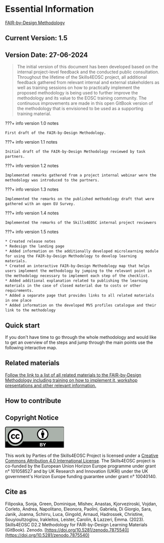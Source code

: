 # Essential Information

[FAIR-by-Design Methodology](./attachments/methodology.png)

## Current Version: 1.5

## Version Date: 27-06-2024

> The initial version of this document has been developed based on the internal project-level feedback and the conducted public consultation.  Throughout the lifetime of the Skills4EOSC project, all additional feedback gathered from relevant internal and external stakeholders as well as training sessions on how to practically implement the proposed methodology is being used to further improve the methodology and its value to the EOSC training community. The continuous improvements are made in this open GitBook version of the methodology that is envisioned to be used as a supporting training material.

???+ info version 1.0 notes

    First draft of the FAIR-by-Design Methodology.

???+ info version 1.1 notes

    Initial draft of the FAIR-by-Design Methodology reviewed by task partners.

???+ info version 1.2 notes

    Implemented remarks gathered from a project internal webinar were the methodology was introduced to the partners.

???+ info version 1.3 notes

    Implemented the remarks on the published methodology draft that were gathered with an open EU Survey. 

???+ info version 1.4 notes

    Implemented the remarks of the Skills4EOSC internal project reviewers

???+ info version 1.5 notes

    * Created release notes
    * Redesign the landing page
    * Added information on the additionally developed microlearning module for using the FAIR-by-Design Methodology to develop learning materials. 
    * Created an interactive FAIR-by-Design Methodology map that helps users implement the methodology by jumping to the relevant point in the methodology necessary to implement each step of the checklist.
    * Added additional explanation related to publishing the learning materials in the case of closed material due to costs or other requirements.
    * Added a separate page that provides links to all related materials in one place
    * Added information on the developed MVS profiles catalogue and their link to the methodology

## Quick start

If you don't have time to go through the whole methodology and would like to get an overview of the steps and jump through the main points use the following interactive map.

## Related materials

[Follow the link to a list of all related materials to the FAIR-by-Design Methodology including training on how to implement it, workshop presentations and other relevant information.](./related_materials.md) 

## How to contribute



## Copyright Notice

![CC-BY 4.0 license logo](./attachments/CC-BY_large.png)

This work by Parties of the Skills4EOSC Project is licensed under a [Creative Commons Attribution 4.0 International License](http://creativecommons.org/licenses/by/4.0/). The Skills4EOSC project is co-funded by the European Union Horizon Europe programme under grant n° 101058527 and by UK Research and Innovation (UKRI) under the UK government's Horizon Europe funding guarantee under grant n° 10040140.


## Cite as
Filiposka, Sonja, Green, Dominique, Mishev, Anastas, Kjorveziroski, Vojdan, Corleto, Andrea, Napolitano, Eleonora, Paolini, Gabriela, Di Giorgio, Sara, Janik, Joanna, Schirru, Luca, Gingold, Arnaud, Hadrossek, Christine, Souyioultzoglou, Irakleitos, Leister, Carolin, & Lazzeri, Emma. (2023). Skills4EOSC D2.2 Methodology for FAIR-by-Design Learning Materials (GitBook). Zenodo. [https://doi.org/10.5281/zenodo.7875540](https://doi.org/10.5281/zenodo.7875540)